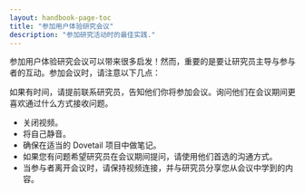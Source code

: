 ```yaml
---
layout: handbook-page-toc
title: "参加用户体验研究会议"
description: "参加研究活动时的最佳实践."
---
```


参加用户体验研究会议可以带来很多启发！然而，重要的是要让研究员主导与参与者的互动。参加会议时，请注意以下几点：

如果有时间，请提前联系研究员，告知他们你将参加会议。询问他们在会议期间更喜欢通过什么方式接收问题。

* 关闭视频。
* 将自己静音。
* 确保在适当的 Dovetail 项目中做笔记。
* 如果您有问题希望研究员在会议期间提问，请使用他们首选的沟通方式。
* 当参与者离开会议时，请保持视频连接，并与研究员分享您从会议中学到的内容。
